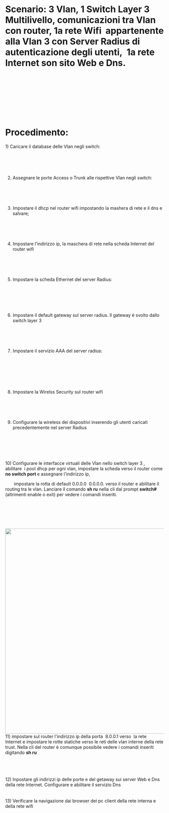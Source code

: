 <!DOCTYPE html PUBLIC "-//W3C//DTD HTML 4.01//EN" "http://www.w3.org/TR/html4/strict.dtd">
<html><head>
  
  <meta content="text/html; charset=ISO-8859-1" http-equiv="content-type">
    
</head><body>
<h1>Scenario: 3 Vlan, 1 Switch Layer 3 Multilivello, comunicazioni tra
Vlan con router, 1a rete
Wifi&nbsp; appartenente alla Vlan 3 con Server Radius di autenticazione
degli utenti,&nbsp; 1a rete Internet son sito Web e Dns.</h1>

<h1><br>
</h1>

<h1><img src="scenario.jpg" alt="">&nbsp;</h1>

<h1>Procedimento:</h1>

<div style="text-align: left;">1) Caricare il database delle Vlan negli
switch:<br>
</div>

<br>

<div style="text-align: center;"><img src="database.jpg" alt=""><br>
<br>
<br>
</div>

<br>

2) Assegnare le porte Access o Trunk alle rispettive Vlan negli switch:<br>

<br>

<br>

<div style="text-align: center;"><img src="access.jpg" alt=""><br>
</div>

<br>

3) Impostare il dhcp nel router wifi impostando la mashera di rete e il
dns e salvare; <br>

<br>

<br>

<div style="text-align: center;"><img src="dhcpwifi.jpg" alt=""><br>
</div>

<br>

4) Impostare l'indirizzo ip, la maschera di rete nella scheda Internet
del router wifi<br>

<br>

<br>

<div style="text-align: center;"><img src="wifirouter.jpg" alt=""><br>
</div>

<br>

5) Impostare la scheda Ethernet del server Radius:<br>

<br>

<br>

<div style="text-align: center;"><img src="radius1.jpg" alt=""><br>
</div>

<div style="text-align: center;"><br>
</div>

<br>

6) Impostare il default gateway sul server radius. Il gateway è svolto
dallo switch layer 3<br>

<br>

<br>

<div style="text-align: center;"><img src="radius2.jpg" alt=""><br>
</div>

<br>

7) Impostare il servizio AAA del server radius:&nbsp;
<br>

<br>

<br>

<div style="text-align: center;"><img src="radius3.jpg" alt=""><br>
</div>

<br>

<br>

8) Impostare la Wirelss Security sul router wifi<br>

<br>

<br>

<div style="text-align: center;"><img src="wifirouter1.jpg" alt=""><br>
</div>

<br>

9) Configurare la wireless dei dispositivi inserendo gli utenti
caricati precedentemente nel server Radius<br>

<br>

<br>

<div style="text-align: center;"><img src="wireless.jpg" alt=""><br>
</div>

<span style="font-style: italic;"><br>
<br>
</span>10) Configurare le interfacce virtuali delle Vlan nello switch
layer 3 , abilitare&nbsp; i pool dhcp per ogni vlan, impostare la
scheda verso il router come<span style="font-weight: bold;"> no switch port </span>e assegnare l'indirizzo ip, <br>

&nbsp;&nbsp;&nbsp;&nbsp;&nbsp;&nbsp; impostare la rotta di default
0.0.0.0&nbsp; 0.0.0.0. verso il router e abilitare il routing tra le vlan. Lanciare il comando
<span style="font-weight: bold;">sh ru</span> nella cli dal prompt <span style="font-weight: bold;">switch#</span> (altrimenti enable o exit)
per vedere i comandi inseriti.<br>

<br>

<br>

<div style="text-align: left;"><img src="switch3.jpg" alt="">
<br>
<br>
<img src="switch31.jpg" alt=""><br>
<br>
<br>
<img style="width: 1152px; height: 650px;" src="switch32.jpg" alt=""><br>
11) impostare sul router l'indirizzo ip della porta&nbsp; 8.0.0.1
verso&nbsp; la rete Internet e impostare le rotte statiche verso le
reti delle vlan interne della rete trust. Nella cli del router è
comunque possibile vedere i comandi inseriti digitando <span style="font-weight: bold;">sh ru</span><br>
<br>
<br>
<div style="text-align: center;">
<div style="text-align: center;"><img src="router.jpg" alt=""><br>
</div>
<div style="text-align: left;"><br>
<br>
12) Inpostare gli indirizzi ip delle porte e del getaway sui server Web
e Dns della rete Internet. Configurare e abilitare il servizio Dns<br>
<br>
<div style="text-align: center;"><img src="../../Users/Luca/AppData/Local/Temp/moz-screenshot-16.jpg" alt=""><br>
</div>
<br>
13) Verificare la navigazione dai browser dei pc client della rete
interna e della rete wifi<br>
<br>
<div style="text-align: center;"><img src="browser.jpg" alt=""><br>
</div>
</div>
</div>
</div>


</body></html>
